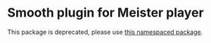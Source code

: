 Smooth plugin for Meister player
====

This package is deprecated, please use [this namespaced package](https://www.npmjs.com/package/@meisterplayer/plugin-smooth).
